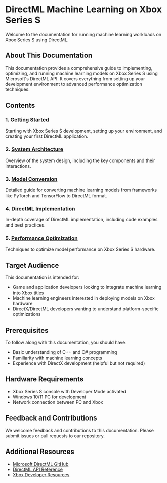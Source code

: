 # DirectML Machine Learning on Xbox Series S

Welcome to the documentation for running machine learning workloads on Xbox Series S using DirectML.

## About This Documentation

This documentation provides a comprehensive guide to implementing, optimizing, and running machine learning models on Xbox Series S using Microsoft's DirectML API. It covers everything from setting up your development environment to advanced performance optimization techniques.

## Contents

### 1. [Getting Started](getting_started.md)
Starting with Xbox Series S development, setting up your environment, and creating your first DirectML application.

### 2. [System Architecture](architecture.md)
Overview of the system design, including the key components and their interactions.

### 3. [Model Conversion](model_conversion.md)
Detailed guide for converting machine learning models from frameworks like PyTorch and TensorFlow to DirectML format.

### 4. [DirectML Implementation](directml_implementation.md)
In-depth coverage of DirectML implementation, including code examples and best practices.

### 5. [Performance Optimization](optimization.md)
Techniques to optimize model performance on Xbox Series S hardware.

## Target Audience

This documentation is intended for:

- Game and application developers looking to integrate machine learning into Xbox titles
- Machine learning engineers interested in deploying models on Xbox hardware
- DirectX/DirectML developers wanting to understand platform-specific optimizations

## Prerequisites

To follow along with this documentation, you should have:

- Basic understanding of C++ and C# programming
- Familiarity with machine learning concepts
- Experience with DirectX development (helpful but not required)

## Hardware Requirements

- Xbox Series S console with Developer Mode activated
- Windows 10/11 PC for development
- Network connection between PC and Xbox

## Feedback and Contributions

We welcome feedback and contributions to this documentation. Please submit issues or pull requests to our repository.

## Additional Resources

- [Microsoft DirectML GitHub](https://github.com/microsoft/DirectML)
- [DirectML API Reference](https://docs.microsoft.com/en-us/windows/win32/direct3d12/dml-intro)
- [Xbox Developer Resources](https://developer.microsoft.com/en-us/games/xbox/) 